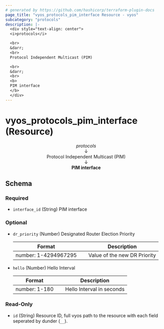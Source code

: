```yaml
---
# generated by https://github.com/hashicorp/terraform-plugin-docs
page_title: "vyos_protocols_pim_interface Resource - vyos"
subcategory: "protocols"
description: |-
  <div style="text-align: center">
  <i>protocols</i>

  <br>
  &darr;
  <br>
  Protocol Independent Multicast (PIM)

  <br>
  &darr;
  <br>
  <b>
  PIM interface
  </b>
  </div>
---
```


# vyos_protocols_pim_interface (Resource)

<div style="text-align: center">
<i>protocols</i>

<br>
&darr;
<br>
Protocol Independent Multicast (PIM)

<br>
&darr;
<br>
<b>
PIM interface
</b>
</div>



<!-- schema generated by tfplugindocs -->
## Schema

### Required

- `interface_id` (String) PIM interface

### Optional

- `dr_priority` (Number) Designated Router Election Priority

    |  Format &emsp; | Description  |
    |----------|---------------|
    |  number: 1-4294967295  &emsp; |  Value of the new DR Priority  |
- `hello` (Number) Hello Interval

    |  Format &emsp; | Description  |
    |----------|---------------|
    |  number: 1-180  &emsp; |  Hello Interval in seconds  |

### Read-Only

- `id` (String) Resource ID, full vyos path to the resource with each field seperated by dunder (`__`).
